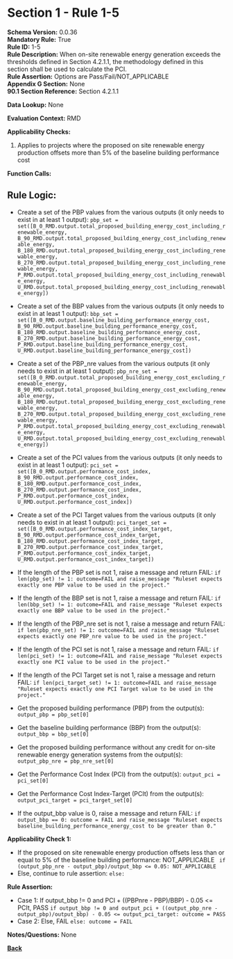 # Section 1 - Rule 1-5  
**Schema Version:** 0.0.36  
**Mandatory Rule:** True  
**Rule ID:** 1-5  
**Rule Description:** When on-site renewable energy generation exceeds the thresholds defined in Section 4.2.1.1, the methodology defined in this section shall be used to calculate the PCI.  
**Rule Assertion:** Options are Pass/Fail/NOT_APPLICABLE     
**Appendix G Section:** None  
**90.1 Section Reference:** Section 4.2.1.1  

**Data Lookup:** None 

**Evaluation Context:** RMD

**Applicability Checks:** 
1. Applies to projects where the proposed on site renewable energy production offsets more than 5% of the baseline building performance cost

**Function Calls:**


## Rule Logic:
- Create a set of the PBP values from the various outputs (it only needs to exist in at least 1 output): `pbp_set = set([B_0_RMD.output.total_proposed_building_energy_cost_including_renewable_energy, B_90_RMD.output.total_proposed_building_energy_cost_including_renewable_energy, B_180_RMD.output.total_proposed_building_energy_cost_including_renewable_energy, B_270_RMD.output.total_proposed_building_energy_cost_including_renewable_energy, P_RMD.output.total_proposed_building_energy_cost_including_renewable_energy, U_RMD.output.total_proposed_building_energy_cost_including_renewable_energy])`
- Create a set of the BBP values from the various outputs (it only needs to exist in at least 1 output): `bbp_set = set([B_0_RMD.output.baseline_building_performance_energy_cost, B_90_RMD.output.baseline_building_performance_energy_cost, B_180_RMD.output.baseline_building_performance_energy_cost, B_270_RMD.output.baseline_building_performance_energy_cost, P_RMD.output.baseline_building_performance_energy_cost, U_RMD.output.baseline_building_performance_energy_cost])`
- Create a set of the PBP_nre values from the various outputs (it only needs to exist in at least 1 output): `pbp_nre_set = set([B_0_RMD.output.total_proposed_building_energy_cost_excluding_renewable_energy, B_90_RMD.output.total_proposed_building_energy_cost_excluding_renewable_energy, B_180_RMD.output.total_proposed_building_energy_cost_excluding_renewable_energy, B_270_RMD.output.total_proposed_building_energy_cost_excluding_renewable_energy, P_RMD.output.total_proposed_building_energy_cost_excluding_renewable_energy, U_RMD.output.total_proposed_building_energy_cost_excluding_renewable_energy])`
- Create a set of the PCI values from the various outputs (it only needs to exist in at least 1 output): `pci_set = set([B_0_RMD.output.performance_cost_index, B_90_RMD.output.performance_cost_index, B_180_RMD.output.performance_cost_index, B_270_RMD.output.performance_cost_index, P_RMD.output.performance_cost_index, U_RMD.output.performance_cost_index])`
- Create a set of the PCI Target values from the various outputs (it only needs to exist in at least 1 output): `pci_target_set = set([B_0_RMD.output.performance_cost_index_target, B_90_RMD.output.performance_cost_index_target, B_180_RMD.output.performance_cost_index_target, B_270_RMD.output.performance_cost_index_target, P_RMD.output.performance_cost_index_target, U_RMD.output.performance_cost_index_target])`


- If the length of the PBP set is not 1, raise a message and return FAIL: `if len(pbp_set) != 1: outcome=FAIL and raise_message "Ruleset expects exactly one PBP value to be used in the project."`
- If the length of the BBP set is not 1, raise a message and return FAIL: `if len(bbp_set) != 1: outcome=FAIL and raise_message "Ruleset expects exactly one BBP value to be used in the project."`
- If the length of the PBP_nre set is not 1, raise a message and return FAIL: `if len(pbp_nre_set) != 1: outcome=FAIL and raise_message "Ruleset expects exactly one PBP_nre value to be used in the project."`
- If the length of the PCI set is not 1, raise a message and return FAIL: `if len(pci_set) != 1: outcome=FAIL and raise_message "Ruleset expects exactly one PCI value to be used in the project."`
- If the length of the PCI Target set is not 1, raise a message and return FAIL: `if len(pci_target_set) != 1: outcome=FAIL and raise_message "Ruleset expects exactly one PCI Target value to be used in the project."`

- Get the proposed building performance (PBP) from the output(s): `output_pbp = pbp_set[0]`
- Get the baseline building performance (BBP) from the output(s): `output_bbp = bbp_set[0]`
- Get the proposed building performance without any credit for on-site renewable energy generation systems from the output(s): `output_pbp_nre = pbp_nre_set[0]`
- Get the Performance Cost Index (PCI) from the output(s): `output_pci = pci_set[0]`
- Get the Performance Cost Index-Target (PCIt) from the output(s): `output_pci_target = pci_target_set[0]`  

- If the output_bbp value is 0, raise a message and return FAIL: `if output_bbp == 0: outcome = FAIL and raise_message "Ruleset expects baseline_building_performance_energy_cost to be greater than 0."`

**Applicability Check 1:**  

- If the proposed on site renewable energy production offsets less than or equal to 5% of the baseline building performance: NOT_APPLICABLE ` if (output_pbp_nre - output_pbp)/output_bbp <= 0.05: NOT_APPLICABLE`
- Else, continue to rule assertion: `else:`

**Rule Assertion:**  

  - Case 1: If output_bbp != 0 and PCI + ((PBPnre - PBP)/BBP) - 0.05 <= PCIt, PASS `if output_bbp != 0 and output_pci + ((output_pbp_nre - output_pbp)/output_bbp) - 0.05 <= output_pci_target: outcome = PASS`
  - Case 2: Else, FAIL `else: outcome = FAIL`


**Notes/Questions:** None


**[Back](../_toc.md)**
